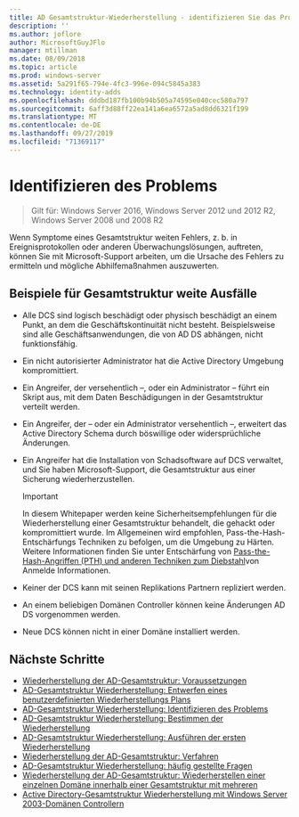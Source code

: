 ```yaml
---
title: AD Gesamtstruktur-Wiederherstellung - identifizieren Sie das Problem
description: ''
ms.author: joflore
author: MicrosoftGuyJFlo
manager: mtillman
ms.date: 08/09/2018
ms.topic: article
ms.prod: windows-server
ms.assetid: 5a291f65-794e-4fc3-996e-094c5845a383
ms.technology: identity-adds
ms.openlocfilehash: dddbd187fb100b94b505a74595e040cec580a797
ms.sourcegitcommit: 6aff3d88ff22ea141a6ea6572a5ad8dd6321f199
ms.translationtype: MT
ms.contentlocale: de-DE
ms.lasthandoff: 09/27/2019
ms.locfileid: "71369117"
---
```

# <a name="identify-the-problem"></a>Identifizieren des Problems

>Gilt für: Windows Server 2016, Windows Server 2012 und 2012 R2, Windows Server 2008 und 2008 R2
  
Wenn Symptome eines Gesamtstruktur weiten Fehlers, z. b. in Ereignisprotokollen oder anderen Überwachungslösungen, auftreten, können Sie mit Microsoft-Support arbeiten, um die Ursache des Fehlers zu ermitteln und mögliche Abhilfemaßnahmen auszuwerten.  

## <a name="examples-of-forest-wide-failures"></a>Beispiele für Gesamtstruktur weite Ausfälle

- Alle DCS sind logisch beschädigt oder physisch beschädigt an einem Punkt, an dem die Geschäftskontinuität nicht besteht. Beispielsweise sind alle Geschäftsanwendungen, die von AD DS abhängen, nicht funktionsfähig.  
- Ein nicht autorisierter Administrator hat die Active Directory Umgebung kompromittiert.  
- Ein Angreifer, der versehentlich –, oder ein Administrator – führt ein Skript aus, mit dem Daten Beschädigungen in der Gesamtstruktur verteilt werden.  
- Ein Angreifer, der – oder ein Administrator versehentlich –, erweitert das Active Directory Schema durch böswillige oder widersprüchliche Änderungen.  
- Ein Angreifer hat die Installation von Schadsoftware auf DCS verwaltet, und Sie haben Microsoft-Support, die Gesamtstruktur aus einer Sicherung wiederherzustellen.  
  
   > [!IMPORTANT]
   >  In diesem Whitepaper werden keine Sicherheitsempfehlungen für die Wiederherstellung einer Gesamtstruktur behandelt, die gehackt oder kompromittiert wurde. Im Allgemeinen wird empfohlen, Pass-the-Hash-Entschärfungs Techniken zu befolgen, um die Umgebung zu Härten. Weitere Informationen finden Sie unter Entschärfung von [Pass-the-Hash-Angriffen (PTH) und anderen Techniken zum Diebstahl](https://www.microsoft.com/download/details.aspx?id=36036)von Anmelde Informationen.
  
- Keiner der DCS kann mit seinen Replikations Partnern repliziert werden.  
- An einem beliebigen Domänen Controller können keine Änderungen AD DS vorgenommen werden.  
- Neue DCS können nicht in einer Domäne installiert werden.  
  
## <a name="next-steps"></a>Nächste Schritte

- [Wiederherstellung der AD-Gesamtstruktur: Voraussetzungen](AD-Forest-Recovery-Prerequisties.md)  
- [AD-Gesamtstruktur Wiederherstellung: Entwerfen eines benutzerdefinierten Wiederherstellungs Plans](AD-Forest-Recovery-Devising-a-Plan.md)  
- [AD-Gesamtstruktur Wiederherstellung: Identifizieren des Problems](AD-Forest-Recovery-Identify-the-Problem.md)
- [AD-Gesamtstruktur Wiederherstellung: Bestimmen der Wiederherstellung](AD-Forest-Recovery-Determine-how-to-Recover.md)
- [AD-Gesamtstruktur Wiederherstellung: Ausführen der ersten Wiederherstellung](AD-Forest-Recovery-Perform-initial-recovery.md)  
- [Wiederherstellung der AD-Gesamtstruktur: Verfahren](AD-Forest-Recovery-Procedures.md)  
- [AD-Gesamtstruktur Wiederherstellung: häufig gestellte Fragen](AD-Forest-Recovery-FAQ.md)  
- [Wiederherstellung der AD-Gesamtstruktur: Wiederherstellen einer einzelnen Domäne innerhalb einer Gesamtstruktur mit mehreren](AD-Forest-Recovery-Single-Domain-in-Multidomain-Recovery.md)  
- [Active Directory-Gesamtstruktur Wiederherstellung mit Windows Server 2003-Domänen Controllern](AD-Forest-Recovery-Windows-Server-2003.md) 
